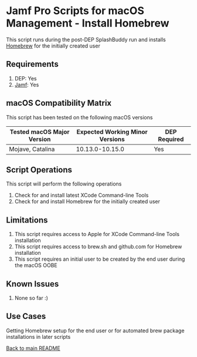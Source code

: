 Jamf Pro Scripts for macOS Management - Install Homebrew
==============
This script runs during the post-DEP SplashBuddy run and installs [Homebrew](https://brew.sh) for the initially created user

Requirements
------------
1. DEP: Yes 
2. [Jamf](https://www.jamf.com/products/jamf-pro/): Yes

macOS Compatibility Matrix
------------
This script has been tested on the following macOS versions

| Tested macOS Major Version               | Expected Working Minor Versions     | DEP Required |
|------------------------------------------|-------------------------------------|--------------|
| Mojave, Catalina                         | 10.13.0-10.15.0                     | Yes          |

Script Operations
------------
This script will perform the following operations

1. Check for and install latest XCode Command-line Tools
2. Check for and install Homebrew for the initially created user

Limitations
------------

1. This script requires access to Apple for XCode Command-line Tools installation
2. This script requires access to brew.sh and github.com for Homebrew installation
3. This script requires an initial user to be created by the end user during the macOS OOBE 

Known Issues
------------
1. None so far :)

Use Cases
------------
Getting Homebrew setup for the end user or for automated brew package installations in later scripts

[Back to main README](../README.md)